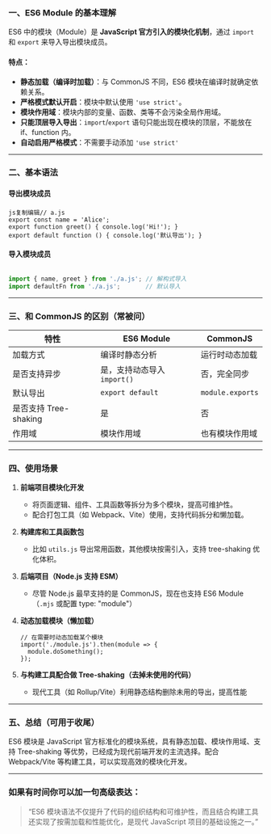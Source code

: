 ### 一、ES6 Module 的基本理解

ES6 中的模块（Module）是 **JavaScript 官方引入的模块化机制**，通过 `import` 和 `export` 来导入导出模块成员。

#### 特点：

- **静态加载（编译时加载）**：与 CommonJS 不同，ES6 模块在编译时就确定依赖关系。
- **严格模式默认开启**：模块中默认使用 `'use strict'`。
- **模块作用域**：模块内部的变量、函数、类等不会污染全局作用域。
- **只能顶层导入导出**：`import`/`export` 语句只能出现在模块的顶层，不能放在 if、function 内。
- **自动启用严格模式**：不需要手动添加 `'use strict'`

------

### 二、基本语法

#### 导出模块成员

```
js复制编辑// a.js
export const name = 'Alice';
export function greet() { console.log('Hi!'); }
export default function () { console.log('默认导出'); }
```

#### 导入模块成员

```js

import { name, greet } from './a.js'; // 解构式导入
import defaultFn from './a.js';       // 默认导入
```

------

### 三、和 CommonJS 的区别（常被问）

| 特性                  | ES6 Module                  | CommonJS         |
| --------------------- | --------------------------- | ---------------- |
| 加载方式              | 编译时静态分析              | 运行时动态加载   |
| 是否支持异步          | 是，支持动态导入 `import()` | 否，完全同步     |
| 默认导出              | `export default`            | `module.exports` |
| 是否支持 Tree-shaking | 是                          | 否               |
| 作用域                | 模块作用域                  | 也有模块作用域   |



------

### 四、使用场景

1. **前端项目模块化开发**

   - 将页面逻辑、组件、工具函数等拆分为多个模块，提高可维护性。
   - 配合打包工具（如 Webpack、Vite）使用，支持代码拆分和懒加载。

2. **构建库和工具函数包**

   - 比如 `utils.js` 导出常用函数，其他模块按需引入，支持 tree-shaking 优化体积。

3. **后端项目（Node.js 支持 ESM）**

   - 尽管 Node.js 最早支持的是 CommonJS，现在也支持 ES6 Module（`.mjs` 或配置 type: "module"）

4. **动态加载模块（懒加载）**

   ```
   // 在需要时动态加载某个模块
   import('./module.js').then(module => {
     module.doSomething();
   });
   ```

5. **与构建工具配合做 Tree-shaking（去掉未使用的代码）**

   - 现代工具（如 Rollup/Vite）利用静态结构删除未用的导出，提高性能

------

### 五、总结（可用于收尾）

ES6 模块是 JavaScript 官方标准化的模块系统，具有静态加载、模块作用域、支持 Tree-shaking 等优势，已经成为现代前端开发的主流选择。配合 Webpack/Vite 等构建工具，可以实现高效的模块化开发。

------

### 如果有时间你可以加一句高级表达：

> “ES6 模块语法不仅提升了代码的组织结构和可维护性，而且结合构建工具还实现了按需加载和性能优化，是现代 JavaScript 项目的基础设施之一。”